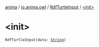 [anima](../../index.md) / [io.anima.owl](../index.md) / [RdfTurtleInput](index.md) / [&lt;init&gt;](./-init-.md)

# &lt;init&gt;

`RdfTurtleInput(data: `[`String`](https://kotlinlang.org/api/latest/jvm/stdlib/kotlin/-string/index.html)`)`